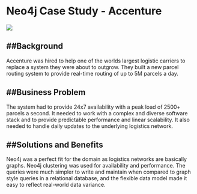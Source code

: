 # Neo4j Case Study - Accenture

![](https://vimeo.com/77867510)

##Background
----------
Accenture was hired to help one of the worlds largest logistic carriers to replace a system they were about to outgrow. They built a new parcel routing system to provide real-time routing of up to 5M parcels a day.

##Business Problem
----------------
The system had to provide 24x7 availability with a peak load of 2500+ parcels a second. It needed to work with a complex and diverse software stack and to provide predictable performance and linear scalability. It also needed to handle daily updates to the underlying logistics network.

##Solutions and Benefits
----------------------

Neo4j was a perfect fit for the domain as logistics networks are basically graphs. Neo4j clustering was used for availability and performance. The queries were much simpler to write and maintain when compared to graph style queries in a relational database, and the flexible data model made it easy to reflect real-world data variance.